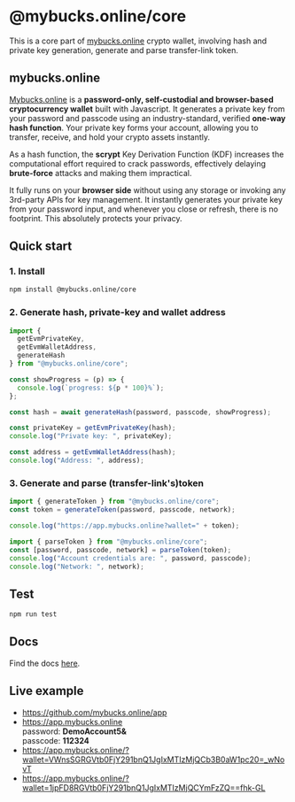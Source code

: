 # @mybucks.online/core

This is a core part of [mybucks.online](https://mybucks.online) crypto wallet, involving hash and private key generation, generate and parse transfer-link token.

## mybucks.online

[Mybucks.online](https://mybucks.online) is a **password-only, self-custodial and browser-based cryptocurrency wallet** built with Javascript. It generates a private key from your password and passcode using an industry-standard, verified **one-way hash function**. Your private key forms your account, allowing you to transfer, receive, and hold your crypto assets instantly.

As a hash function, the **scrypt** Key Derivation Function (KDF) increases the computational effort required to crack passwords, effectively delaying **brute-force** attacks and making them impractical.

It fully runs on your **browser side** without using any storage or invoking any 3rd-party APIs for key management. It instantly generates your private key from your password input, and whenever you close or refresh, there is no footprint. This absolutely protects your privacy.

## Quick start

### 1. Install

```bash
npm install @mybucks.online/core
```

### 2. Generate hash, private-key and wallet address

```javascript
import { 
  getEvmPrivateKey, 
  getEvmWalletAddress, 
  generateHash
} from "@mybucks.online/core";

const showProgress = (p) => {
  console.log(`progress: ${p * 100}%`);
};

const hash = await generateHash(password, passcode, showProgress);

const privateKey = getEvmPrivateKey(hash);
console.log("Private key: ", privateKey);

const address = getEvmWalletAddress(hash);
console.log("Address: ", address);
```

### 3. Generate and parse (transfer-link's)token
```javascript
import { generateToken } from "@mybucks.online/core";
const token = generateToken(password, passcode, network);

console.log("https://app.mybucks.online?wallet=" + token);
```

```javascript
import { parseToken } from "@mybucks.online/core";
const [password, passcode, network] = parseToken(token);
console.log("Account credentials are: ", password, passcode);
console.log("Network: ", network);
```

## Test
```bash
npm run test
```

## Docs

Find the docs [here](https://docs.mybucks.online).

## Live example

- https://github.com/mybucks.online/app
- https://app.mybucks.online  
  password: **DemoAccount5&**  
  passcode: **112324**
- https://app.mybucks.online/?wallet=VWnsSGRGVtb0FjY291bnQ1JgIxMTIzMjQCb3B0aW1pc20=_wNovT
- https://app.mybucks.online/?wallet=1jpFD8RGVtb0FjY291bnQ1JgIxMTIzMjQCYmFzZQ==fhk-GL
